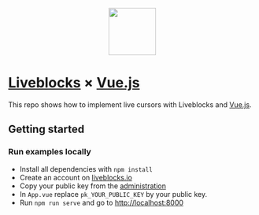 <p align="center">
  <a href="https://liveblocks.io">
    <img src="https://liveblocks.io/icon-192x192.png" height="96">
  </a>
</p>

# [Liveblocks](https://liveblocks.io) × [Vue.js](https://vuejs.org/)

This repo shows how to implement live cursors with Liveblocks and [Vue.js](https://vuejs.org/).

## Getting started

### Run examples locally

- Install all dependencies with `npm install`
- Create an account on [liveblocks.io](https://liveblocks.io/dashboard)
- Copy your public key from the [administration](https://liveblocks.io/dashboard/apikeys)
- In `App.vue` replace `pk_YOUR_PUBLIC_KEY` by your public key.
- Run `npm run serve` and go to [http://localhost:8000](http://localhost:8000)
